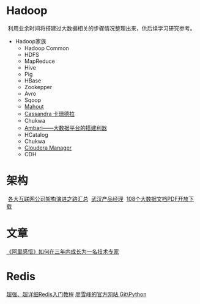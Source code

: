 # Hadoop
  利用业余时间将搭建过大数据相关的步骤情况整理出来，供后续学习研究参考。

- Hadoop家族
  - Hadoop Common
  - HDFS
  - MapReduce
  - Hive
  - Pig
  - HBase
  - Zookepper
  - Avro
  - Sqoop
  - [Mahout](http://blog.fens.me/hadoop-mahout-maven-eclipse/)
  - [Cassandra 卡珊德拉](http://dongxicheng.org/nosql/cassandra-intro/)
  - Chukwa
  - [Ambari——大数据平台的搭建利器 ]( https://www.ibm.com/developerworks/cn/opensource/os-cn-bigdata-ambari/)
  - HCatalog
  - Chukwa
  - [Cloudera Manager](https://yq.aliyun.com/articles/60759)
  - CDH
 

# 架构
  [各大互联网公司架构演进之路汇总](http://blog.csdn.net/xlgen157387/article/details/50556982)
  [武汉产品经理](http://blog.csdn.net/playkid123)
  [108个大数据文档PDF开放下载](https://news.cnblogs.com/n/514248/)
  
# 文章
  [《阿里感悟》如何在三年内成长为一名技术专家](http://ifeve.com/%E3%80%8A%E9%98%BF%E9%87%8C%E6%84%9F%E6%82%9F%E3%80%8B%E5%A6%82%E4%BD%95%E5%9C%A8%E4%B8%89%E5%B9%B4%E5%86%85%E6%88%90%E9%95%BF%E4%B8%BA%E4%B8%80%E5%90%8D%E6%8A%80%E6%9C%AF%E4%B8%93%E5%AE%B6/)
# Redis
 [超强、超详细Redis入门教程](https://blog.csdn.net/liqingtx/article/details/60330555)
 [廖雪峰的官方网站,Git\Python](https://www.liaoxuefeng.com/)  

  
